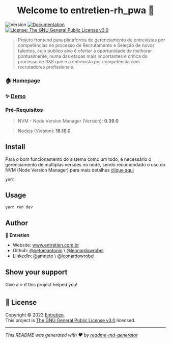 <h1 align="center">Welcome to entretien-rh_pwa 👋</h1>
<p>
  <img alt="Version" src="https://img.shields.io/badge/version-1.0.0-blue.svg?cacheSeconds=2592000" />
  <a href="www.entretien.com.br" target="_blank">
    <img alt="Documentation" src="https://img.shields.io/badge/documentation-yes-brightgreen.svg" />
  </a>
  <a href="https://www.gnu.org/licenses/gpl-3.0.html" target="_blank">
    <img alt="License: The GNU General Public License v3.0" src="https://img.shields.io/badge/License-The GNU General Public License v3.0-yellow.svg" />
  </a>
</p>

> Projeto frontend para plataforma de gerenciamento de entrevistas por competências no processo de Recrutamento e Seleção de novos talentos, cujo publico alvo é ofertar a oportunidade de melhorar pontualmente, numa das etapas mais importantes e crítica do processo de R&S que é a entrevista por competência com recrutadores profissionais.

### 🏠 [Homepage](www.entretien.com.br)

### ✨ [Demo](www.entretien.com.br)

### Pré-Requisitos
> NVM - Node Version Manager (Version): **0.39.0**

> Nodejs (Version): **18.16.0**

## Install
Para o bom funcionamento do sistema como um todo, é necessário o gerenciamento
de multiplas versões no node, sendo recomendado o uso do NVM (Node Version Manager)
para mais detalhes [clique aqui](https://github.com/nvm-sh/nvm)

```sh
yarn
```

## Usage

```sh
yarn run dev
```

## Author

👤 **Entretien**

* Website: www.entretien.com.br
* Github: [@netomantonio](https://github.com/netomantonio) \ [@leonardowrobel](https://github.com/leonardowrobel)
* LinkedIn: [@amneto](https://linkedin.com/in/amneto) \ [@leonardowrobel](https://linkedin.com/in/leonardo-wrobel-b26b07189)

## Show your support

Give a ⭐️ if this project helped you!

## 📝 License

Copyright © 2023 [Entretien](https://github.com/netomantonio).<br />
This project is [The GNU General Public License v3.0](https://www.gnu.org/licenses/gpl-3.0.html) licensed.

***
_This README was generated with ❤️ by [readme-md-generator](https://github.com/kefranabg/readme-md-generator)_